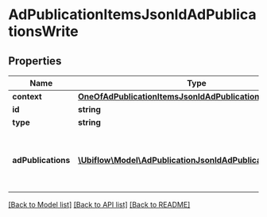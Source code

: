 # AdPublicationItemsJsonldAdPublicationsWrite

## Properties
Name | Type | Description | Notes
------------ | ------------- | ------------- | -------------
**context** | [**OneOfAdPublicationItemsJsonldAdPublicationsWriteContext**](OneOfAdPublicationItemsJsonldAdPublicationsWriteContext.md) |  | [optional] 
**id** | **string** |  | [optional] 
**type** | **string** |  | [optional] 
**adPublications** | [**\Ubiflow\Model\AdPublicationJsonldAdPublicationsWrite[]**](AdPublicationJsonldAdPublicationsWrite.md) | The collection of all AdPublication items related to the Ad. | [optional] 

[[Back to Model list]](../../README.md#documentation-for-models) [[Back to API list]](../../README.md#documentation-for-api-endpoints) [[Back to README]](../../README.md)

